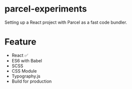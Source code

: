 # parcel-experiments

Setting up a React project with Parcel as a fast code bundler.

# Feature

- React ✅
- ES6 with Babel
- SCSS
- CSS Module
- Typography.js
- Build for production